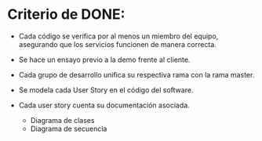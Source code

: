 # Criterio de DONE:

* Cada código se verifica por al menos un miembro del equipo, asegurando que los servicios funcionen de manera correcta.

* Se hace un ensayo previo a la demo frente al cliente.

* Cada grupo de desarrollo unifica su respectiva rama con la rama master.

* Se modela cada User Story en el código del software.

* Cada user story cuenta su documentación asociada.
    * Diagrama de clases
    * Diagrama de secuencia
